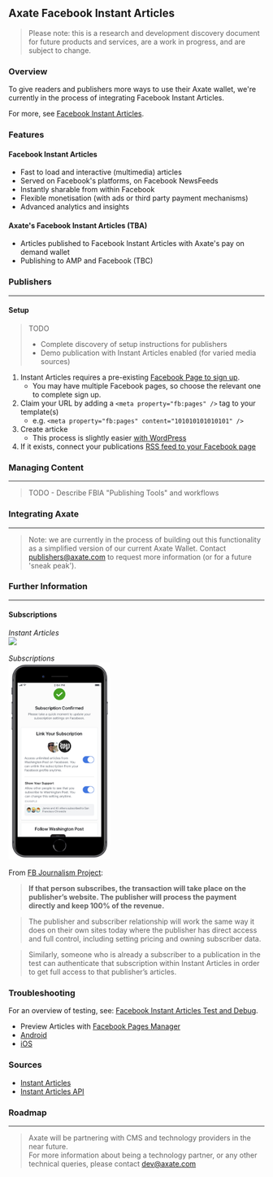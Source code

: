 ## Axate Facebook Instant Articles

> Please note: this is a research and development discovery document for future products and services, are a work in progress, and are subject to change. 


### Overview

To give readers and publishers more ways to use their Axate wallet, we're currently in the process of integrating Facebook Instant Articles. 

For more, see [Facebook Instant Articles](https://instantarticles.fb.com/). 


### Features

#### Facebook Instant Articles

* Fast to load and interactive (multimedia) articles
* Served on Facebook's platforms, on Facebook NewsFeeds
* Instantly sharable from within Facebook
* Flexible monetisation (with ads or third party payment mechanisms)
* Advanced analytics and insights

#### Axate's Facebook Instant Articles (TBA)

* Articles published to Facebook Instant Articles with Axate's pay on demand wallet
* Publishing to AMP and Facebook (TBC)



### Publishers
---

#### Setup

> TODO 
> - Complete discovery of setup instructions for publishers
> - Demo publication with Instant Articles enabled (for varied media sources)


1. Instant Articles requires a pre-existing [Facebook Page to sign up](https://developers.facebook.com/docs/instant-articles/). 
	* You may have multiple Facebook pages, so choose the relevant one to complete sign up.
2. Claim your URL by adding a `<meta property="fb:pages" />` tag to your template(s)
	* e.g. `<meta property="fb:pages" content="101010101010101" />`
3. Create articke
	* This process is slightly easier [with WordPress](https://github.com/Automattic/facebook-instant-articles-wp/)
4. If it exists, connect your publications [RSS feed to your Facebook page](https://developers.facebook.com/docs/instant-articles/publishing/setup-rss-feed)


### Managing Content
---

> TODO - Describe FBIA "Publishing Tools" and workflows



### Integrating Axate
---

> Note: we are currently in the process of building out this functionality as a simplified version of our current Axate Wallet. Contact [publishers@axate.com](publishers@axate.com) to request more information (or for a future 'sneak peak').




### Further Information
---

#### Subscriptions

*Instant Articles*  
<img src="../assets/facebook-journalism-project-facebook-instant-articles-3-screens.png" width="500" />

*Subscriptions*  
<img src="../assets/facebook-journalism-project-facebook-instant-articles-link-subscription-screen.png" width="200" />  



From [FB Journalism Project](https://facebookjournalismproject.com/article/testing-subscriptions-support-in-instant-articles/): 

> **If that person subscribes, the transaction will take place on the publisher’s website. The publisher will process the payment directly and keep 100% of the revenue.**

> The publisher and subscriber relationship will work the same way it does on their own sites today where the publisher has direct access and full control, including setting pricing and owning subscriber data.

> Similarly, someone who is already a subscriber to a publication in the test can authenticate that subscription within Instant Articles in order to get full access to that publisher’s articles.


### Troubleshooting

For an overview of testing, see: [Facebook Instant Articles Test and Debug](https://www.facebook.com/help/publisher/155533895103847).  

* Preview Articles with [Facebook Pages Manager](https://www.facebook.com/help/463079013702512)
* [Android](https://play.google.com/store/apps/details?id=com.facebook.pages.app)  
* [iOS](https://apps.apple.com/us/app/facebook-pages-manager/id514643583)  



### Sources 

* [Instant Articles](https://developers.facebook.com/docs/instant-articles)
* [Instant Articles API](https://developers.facebook.com/docs/instant-articles/api)




### Roadmap
---

> Axate will be partnering with CMS and technology providers in the near future.<br />
> For more information about being a technology partner, or any other technical queries, please contact <a href="mailto:dev@axate.com?subject=Integrate with Axate">dev@axate.com</a>
